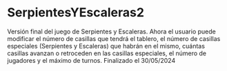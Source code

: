 # SerpientesYEscaleras2
Versión final del juego de Serpientes y Escaleras. Ahora el usuario puede modificar el número de casillas que tendrá el tablero, el número de casillas especiales (Serpientes y Escaleras) que habrán en el mismo, cuántas casillas avanzan o retroceden en las casillas especiales, el número de jugadores y el máximo de turnos. Finalizado el 30/05/2024
